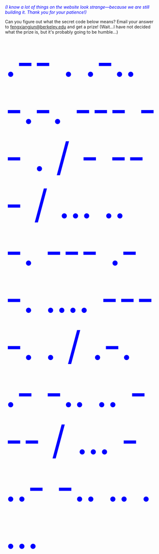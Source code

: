 _<span style="color: blue;">(I know a lot of things on the website look strange—because we are still building it. Thank you for your patience!)</span>_

Can you figure out what the secret code below means? Email your answer to <fengxiangjun@berkeley.edu> and get a prize!
(Wait...I have not decided what the prize is, but it's probably going to be humble...)

<span style="color: blue; font-size: 128px;">.-- . .-.. -.-. --- -- . / - --- / ... .. -. --- .--. .... --- -. . / .-. .- -.. .. --- / ... - ..- -.. .. . ...</span>





